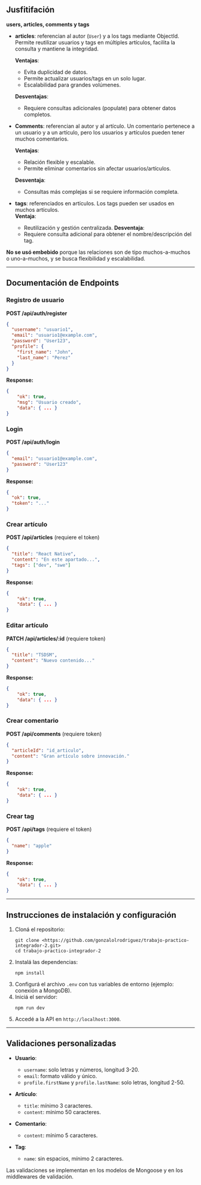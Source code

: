 ## Jusfitifación

**users, articles, comments y tags**

- **articles**: referencian al autor (`User`) y a los tags mediante ObjectId. Permite reutilizar usuarios y tags en múltiples artículos, facilita la consulta y mantiene la integridad.

  **Ventajas**:

  - Evita duplicidad de datos.
  - Permite actualizar usuarios/tags en un solo lugar.
  - Escalabilidad para grandes volúmenes.

  **Desventajas**:

  - Requiere consultas adicionales (populate) para obtener datos completos.

- **Comments**: referencian al autor y al artículo. Un comentario pertenece a un usuario y a un artículo, pero los usuarios y artículos pueden tener muchos comentarios.

  **Ventajas**:

  - Relación flexible y escalable.
  - Permite eliminar comentarios sin afectar usuarios/artículos.

  **Desventaja**:

  - Consultas más complejas si se requiere información completa.

- **tags**: referenciados en artículos. Los tags pueden ser usados en muchos artículos.  
  **Ventaja**:
  - Reutilización y gestión centralizada.
    **Desventaja**:
  - Requiere consulta adicional para obtener el nombre/descripción del tag.

**No se usó embebido** porque las relaciones son de tipo muchos-a-muchos o uno-a-muchos, y se busca flexibilidad y escalabilidad.

---

## Documentación de Endpoints

### Registro de usuario

**POST /api/auth/register**

```json
{
  "username": "usuario1",
  "email": "usuario1@example.com",
  "password": "User123",
  "profile": {
    "first_name": "John",
    "last_name": "Perez"
  }
}
```

**Response:**

```json
{
	"ok": true,
	"msg": "Usuario creado",
	"data": { ... }
}
```

### Login

**POST /api/auth/login**

```json
{
  "email": "usuario1@example.com",
  "password": "User123"
}
```

**Response:**

```json
{
  "ok": true,
  "token": "..."
}
```

### Crear artículo

**POST /api/articles** (requiere el token)

```json
{
  "title": "React Native",
  "content": "En este apartado...",
  "tags": ["dev", "swe"]
}
```

**Response:**

```json
{
	"ok": true,
	"data": { ... }
}
```

### Editar artículo

**PATCH /api/articles/:id** (requiere token)

```json
{
  "title": "TSDSM",
  "content": "Nuevo contenido..."
}
```

**Response:**

```json
{
	"ok": true,
	"data": { ... }
}
```

### Crear comentario

**POST /api/comments** (requiere token)

```json
{
  "articleId": "id_articulo",
  "content": "Gran artículo sobre innovación."
}
```

**Response:**

```json
{
	"ok": true,
	"data": { ... }
}
```

### Crear tag

**POST /api/tags** (requiere el token)

```json
{
  "name": "apple"
}
```

**Response:**

```json
{
	"ok": true,
	"data": { ... }
}
```

---

## Instrucciones de instalación y configuración

1. Cloná el repositorio:
   ```
   git clone <https://github.com/gonzalolrodriguez/trabajo-practico-integrador-2.git>
   cd trabajo-practico-integrador-2
   ```
2. Instalá las dependencias:
   ```
   npm install
   ```
3. Configurá el archivo `.env` con tus variables de entorno (ejemplo: conexión a MongoDB).
4. Iniciá el servidor:
   ```
   npm run dev
   ```
5. Accedé a la API en `http://localhost:3000`.

---

## Validaciones personalizadas

- **Usuario**:

  - `username`: solo letras y números, longitud 3-20.
  - `email`: formato válido y único.
  - `profile.firstName` y `profile.lastName`: solo letras, longitud 2-50.

- **Artículo**:

  - `title`: mínimo 3 caracteres.
  - `content`: mínimo 50 caracteres.

- **Comentario**:

  - `content`: mínimo 5 caracteres.

- **Tag**:
  - `name`: sin espacios, mínimo 2 caracteres.

Las validaciones se implementan en los modelos de Mongoose y en los middlewares de validación.
